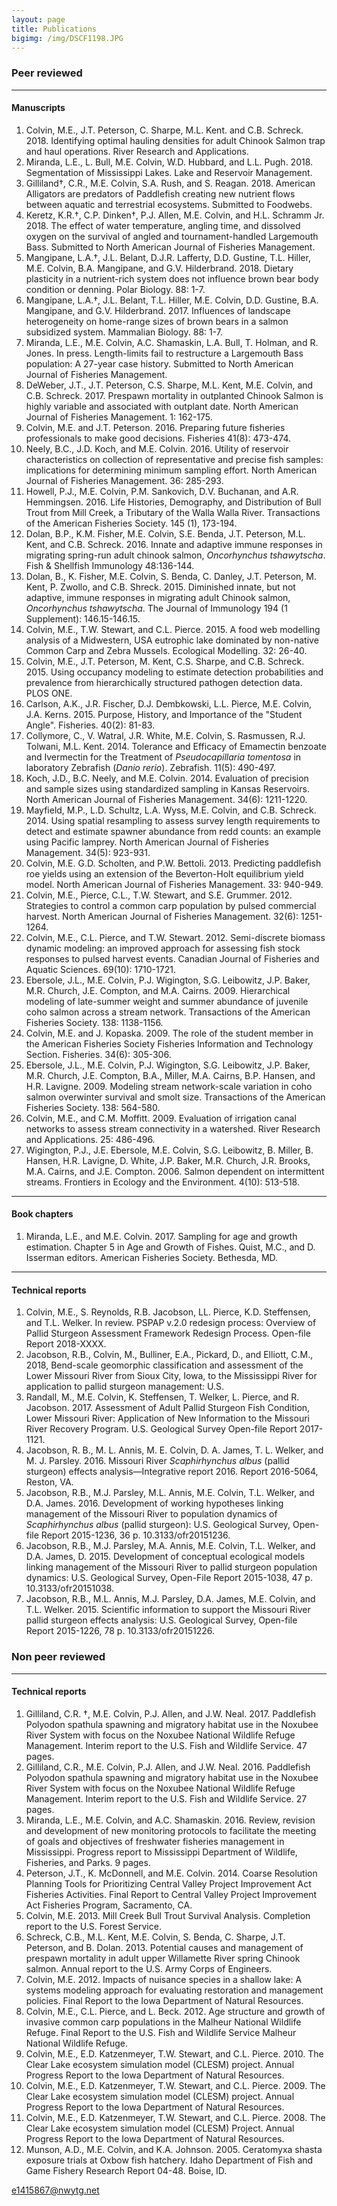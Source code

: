 ```yaml
---
layout: page
title: Publications
bigimg: /img/DSCF1198.JPG
---
```


### Peer reviewed

---------------------------------------

#### Manuscripts
1. Colvin, M.E., J.T. Peterson, C. Sharpe, M.L. Kent. and C.B. Schreck. 2018. Identifying optimal hauling densities for adult Chinook Salmon trap and haul operations. River Research and Applications. 
1. Miranda, L.E., L. Bull, M.E. Colvin, W.D. Hubbard, and L.L. Pugh. 2018. Segmentation of Mississippi Lakes. Lake and Reservoir Management.
1. Gilliland†, C.R., M.E. Colvin, S.A. Rush, and S. Reagan. 2018. American Alligators are predators of Paddlefish creating new nutrient flows between aquatic and terrestrial ecosystems. Submitted to Foodwebs.  
1. Keretz, K.R.†, C.P. Dinken†, P.J. Allen, M.E. Colvin, and H.L. Schramm Jr. 2018. The effect of water temperature, angling time, and dissolved oxygen on the survival of angled and tournament-handled Largemouth Bass. Submitted to North American Journal of 	Fisheries Management.  
1. Mangipane, L.A.†, J.L. Belant, D.J.R. Lafferty, D.D. Gustine, T.L. Hiller, M.E. Colvin, B.A. Mangipane, and G.V. Hilderbrand. 2018. Dietary plasticity in a nutrient-rich system does not influence brown bear body condition or denning. Polar Biology. 88: 1-7.
1. Mangipane, L.A.†, J.L. Belant, T.L. Hiller, M.E. Colvin, D.D. Gustine, B.A. Mangipane, and 	G.V. Hilderbrand. 2017. Influences of landscape heterogeneity on home-range sizes of brown bears in a salmon subsidized system. Mammalian Biology. 88: 1-7.
1. Miranda, L.E., M.E. Colvin, A.C. Shamaskin, L.A. Bull, T. Holman, and R. Jones. In press. Length-limits fail to restructure a Largemouth Bass population: A 27-year case history. Submitted to North American Journal of Fisheries Management. 
1. DeWeber, J.T., J.T. Peterson, C.S. Sharpe, M.L. Kent, M.E. Colvin, and C.B. Schreck. 2017. Prespawn mortality in outplanted Chinook Salmon is highly variable and associated with outplant date. North American Journal of Fisheries Management. 1: 162-175. 
1. Colvin, M.E. and J.T. Peterson. 2016. Preparing future fisheries professionals to make good decisions. Fisheries 41(8): 473-474. 
1. Neely, B.C., J.D. Koch, and M.E. Colvin. 2016. Utility of reservoir characteristics on collection of representative and precise fish samples: implications for determining minimum sampling effort. North American Journal of Fisheries Management. 36: 285-293. 
1. Howell, P.J., M.E. Colvin, P.M. Sankovich, D.V. Buchanan, and A.R. Hemmingsen. 2016. Life Histories, Demography, and Distribution of Bull Trout from Mill Creek, a Tributary of the Walla Walla River. Transactions of the American Fisheries Society. 145 (1), 173-194. 
1. Dolan, B.P., K.M. Fisher, M.E. Colvin, S.E. Benda, J.T. Peterson, M.L. Kent, and C.B. Schreck. 2016. Innate and adaptive immune responses in migrating spring-run adult chinook salmon, _Oncorhynchus tshawytscha_. Fish & Shellfish Immunology 48:136-144. 
1. Dolan, B., K. Fisher, M.E. Colvin, S. Benda, C. Danley, J.T. Peterson, M. Kent, P. Zwollo, and C.B. Shreck. 2015. Diminished innate, but not adaptive, immune responses in migrating adult Chinook salmon, _Oncorhynchus tshawytscha_. The Journal of Immunology 194 (1 Supplement): 146.15-146.15. 
1. Colvin, M.E., T.W. Stewart, and C.L. Pierce. 2015. A food web modelling analysis of a Midwestern, USA eutrophic lake dominated by non-native Common Carp and Zebra Mussels. Ecological Modelling. 32: 26-40. 
1. Colvin, M.E., J.T. Peterson, M. Kent, C.S. Sharpe, and C.B. Schreck. 2015. Using occupancy modeling to estimate detection probabilities and prevalence from hierarchically structured pathogen detection data. PLOS ONE. 
1. Carlson, A.K., J.R. Fischer, D.J. Dembkowski, L.L. Pierce, M.E. Colvin, J.A. Kerns. 2015. Purpose, History, and Importance of the "Student Angle". Fisheries. 40(2): 81-83. 
1. Collymore, C., V. Watral, J.R. White, M.E. Colvin, S. Rasmussen, R.J. Tolwani, M.L. Kent. 2014. Tolerance and Efficacy of Emamectin benzoate and Ivermectin for the Treatment of _Pseudocapillaria tomentosa_ in laboratory Zebrafish (_Danio rerio_). Zebrafish. 11(5): 490-497. 
1. Koch, J.D., B.C. Neely, and M.E. Colvin. 2014. Evaluation of precision and sample sizes using standardized sampling in Kansas Reservoirs. North American Journal of Fisheries Management. 34(6): 1211-1220. 
1. Mayfield, M.P., L.D. Schultz, L.A. Wyss, M.E. Colvin, and C.B. Schreck. 2014. Using spatial resampling to assess survey length requirements to detect and estimate spawner abundance from redd counts: an example using Pacific lamprey. North American Journal of Fisheries Management. 34(5): 923-931. 
1. Colvin, M.E. G.D. Scholten, and P.W. Bettoli. 2013. Predicting paddlefish roe yields using an extension of the Beverton-Holt equilibrium yield model. North American Journal of Fisheries Management. 33: 940-949. 
1. Colvin, M.E., Pierce, C.L., T.W. Stewart, and S.E. Grummer. 2012. Strategies to control a common carp population by pulsed commercial harvest. North American Journal of Fisheries Management. 32(6): 1251-1264. 
1. Colvin, M.E., C.L. Pierce, and T.W. Stewart. 2012. Semi-discrete biomass dynamic modeling: an improved approach for assessing fish stock responses to pulsed harvest events. Canadian Journal of Fisheries and Aquatic Sciences. 69(10): 1710-1721. 
1. Ebersole, J.L., M.E. Colvin, P.J. Wigington, S.G. Leibowitz, J.P. Baker, M.R. Church, J.E. Compton, and M.A. Cairns. 2009. Hierarchical modeling of late-summer weight and summer abundance of juvenile coho salmon across a stream network. Transactions of the American Fisheries Society. 138: 1138-1156. 
1. Colvin, M.E. and J. Kopaska. 2009. The role of the student member in the American Fisheries Society Fisheries Information and Technology Section. Fisheries. 34(6): 305-306. 
1. Ebersole, J.L., M.E. Colvin, P.J. Wigington, S.G. Leibowitz, J.P. Baker, M.R. Church, J.E. Compton, B.A., Miller, M.A. Cairns, B.P. Hansen, and H.R. Lavigne. 2009. Modeling stream network-scale variation in coho salmon overwinter survival and smolt size. Transactions of the American Fisheries Society. 138: 564-580. 
1. Colvin, M.E., and C.M. Moffitt. 2009. Evaluation of irrigation canal networks to assess stream connectivity in a watershed. River Research and Applications. 25: 486-496. 
1. Wigington, P.J., J.E. Ebersole, M.E. Colvin, S.G. Leibowitz, B. Miller, B. Hansen, H.R. Lavigne, D. White, J.P. Baker, M.R. Church, J.R. Brooks, M.A. Cairns, and J.E. Compton. 2006. Salmon dependent on intermittent streams. Frontiers in Ecology and the Environment. 4(10): 513-518. 


---------------------------------------

#### Book chapters

1. Miranda, L.E., and M.E. Colvin.  2017. Sampling for age and growth estimation.  Chapter 5 in Age and Growth of Fishes.  Quist, M.C., and D. Isserman editors. American Fisheries 	Society. Bethesda, MD.  


---------------------------------------

#### Technical reports

1. Colvin, M.E., S. Reynolds, R.B. Jacobson, LL. Pierce, K.D. Steffensen, and T.L. Welker. In review. PSPAP v.2.0 redesign process: Overview of Pallid Sturgeon Assessment Framework Redesign Process. Open-file Report 2018-XXXX.
1. Jacobson, R.B., Colvin, M., Bulliner, E.A., Pickard, D., and Elliott, C.M., 2018, Bend-scale geomorphic classification and assessment of the Lower Missouri River from Sioux City, Iowa, to the Mississippi River for application to pallid sturgeon management: U.S.  
1. Randall, M., M.E. Colvin, K. Steffensen, T. Welker, L. Pierce, and R. Jacobson. 2017. Assessment of Adult Pallid Sturgeon Fish Condition, Lower Missouri River: Application of New Information to the Missouri River Recovery Program. U.S. Geological Survey Open-file Report 2017- 1121.
1. Jacobson, R. B., M. L. Annis, M. E. Colvin, D. A. James, T. L. Welker, and M. J. Parsley. 2016. Missouri River _Scaphirhynchus albus_ (pallid sturgeon) effects analysis—Integrative report 2016. Report 2016-5064, Reston, VA. 
1. Jacobson, R.B., M.J. Parsley, M.L. Annis, M.E. Colvin, T.L. Welker, and D.A. James. 2016. Development of working hypotheses linking management of the Missouri River to population dynamics of _Scaphirhynchus albus_ (pallid sturgeon): U.S. Geological Survey, Open-file Report 2015-1236, 36 p. 10.3133/ofr20151236. 
1. Jacobson, R.B., M.J. Parsley, M.A. Annis, M.E. Colvin, T.L. Welker, and D.A. James, D. 2015. Development of conceptual ecological models linking management of the Missouri River to pallid sturgeon population dynamics: U.S. Geological Survey, Open-File Report 2015-1038, 47 p. 10.3133/ofr20151038. 
1. Jacobson, R.B., M.L. Annis, M.J. Parsley, D.A. James, M.E. Colvin, and T.L. Welker. 2015. Scientific information to support the Missouri River pallid sturgeon effects analysis: U.S. Geological Survey, Open-file Report 2015-1226, 78 p. 10.3133/ofr20151226. 




### Non peer reviewed
---------------------------------------
#### Technical reports
1. Gilliland, C.R. †, M.E. Colvin, P.J. Allen, and J.W. Neal. 2017. Paddlefish Polyodon spathula spawning and migratory habitat use in the Noxubee River System with focus on the Noxubee National Wildlife Refuge Management. Interim report to the U.S. Fish and Wildlife Service. 47 pages. 
1. Gilliland, C.R., M.E. Colvin, P.J. Allen, and J.W. Neal. 2016. Paddlefish Polyodon spathula spawning and migratory habitat use in the Noxubee River System with focus on the Noxubee National Wildlife Refuge Management. Interim report to the U.S. Fish and Wildlife Service. 27 pages. 
1. Miranda, L.E., M.E. Colvin, and A.C. Shamaskin. 2016. Review, revision and development of new monitoring protocols to facilitate the meeting of goals and objectives of freshwater fisheries management in Mississippi. Progress report to Mississippi Department of Wildlife, Fisheries, and Parks. 9 pages. 
1. Peterson, J.T., K. McDonnell, and M.E. Colvin. 2014. Coarse Resolution Planning Tools for Prioritizing Central Valley Project Improvement Act Fisheries Activities. Final Report to Central Valley Project Improvement Act Fisheries Program, Sacramento, CA. 
1. Colvin, M.E. 2013. Mill Creek Bull Trout Survival Analysis. Completion report to the U.S. Forest Service. 
1. Schreck, C.B., M.L. Kent, M.E. Colvin, S. Benda, C. Sharpe, J.T. Peterson, and B. Dolan. 2013. Potential causes and management of prespawn mortality in adult upper Willamette River spring Chinook salmon. Annual report to the U.S. Army Corps of Engineers. 
1. Colvin, M.E. 2012. Impacts of nuisance species in a shallow lake: A systems modeling approach for evaluating restoration and management policies. Final Report to the Iowa Department of Natural Resources. 
1. Colvin, M.E., C.L. Pierce, and L. Beck. 2012. Age structure and growth of invasive common carp populations in the Malheur National Wildlife Refuge. Final Report to the U.S. Fish and Wildlife Service Malheur National Wildlife Refuge. 
1. Colvin, M.E., E.D. Katzenmeyer, T.W. Stewart, and C.L. Pierce. 2010. The Clear Lake ecosystem simulation model (CLESM) project. Annual Progress Report to the Iowa Department of Natural Resources. 
1. Colvin, M.E., E.D. Katzenmeyer, T.W. Stewart, and C.L. Pierce. 2009. The Clear Lake ecosystem simulation model (CLESM) project. Annual Progress Report to the Iowa Department of Natural Resources. 
1. Colvin, M.E., E.D. Katzenmeyer, T.W. Stewart, and C.L. Pierce. 2008. The Clear Lake ecosystem simulation model (CLESM) Project. Annual Progress Report to the Iowa Department of Natural Resources. 
1. Munson, A.D., M.E. Colvin, and K.A. Johnson. 2005. Ceratomyxa shasta exposure trials at Oxbow fish hatchery. Idaho Department of Fish and Game Fishery Research Report 04-48. Boise, ID. 


e1415867@nwytg.net
